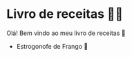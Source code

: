 # Livro de receitas :woman_cook:

Olá! Bem vindo ao meu livro de receitas :wave:

- Estrogonofe de Frango :chicken:

  
